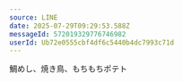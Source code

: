 ```yaml
---
source: LINE
date: 2025-07-29T09:29:53.588Z
messageId: 572019329776746982
userId: Ub72e0555cbf4df6c5440b4dc7993c71d
---
```


鯛めし、焼き鳥、もちもちポテト